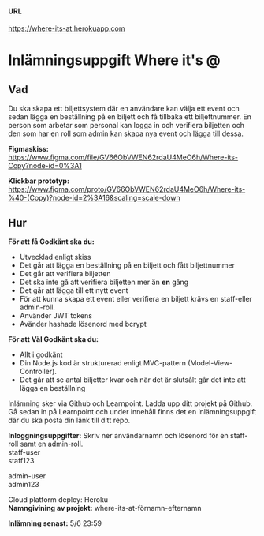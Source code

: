 #### URL
https://where-its-at.herokuapp.com

# Inlämningsuppgift Where it's @

## Vad

Du ska skapa ett biljettsystem där en användare kan välja ett event och sedan lägga en beställning på en biljett och få tillbaka
ett biljettnummer. En person som arbetar som personal kan logga in och verifiera biljetten och den som har en roll som admin kan skapa nya event och lägga till dessa.

**Figmaskiss:** https://www.figma.com/file/GV66ObVWEN62rdaU4MeO6h/Where-its-Copy?node-id=0%3A1

**Klickbar prototyp:** https://www.figma.com/proto/GV66ObVWEN62rdaU4MeO6h/Where-its-%40-(Copy)?node-id=2%3A16&scaling=scale-down

## Hur

**För att få Godkänt ska du:**
* Utvecklad enligt skiss
* Det går att lägga en beställning på en biljett och fått biljettnummer
* Det går att verifiera biljetten
* Det ska inte gå att verifiera biljetten mer än **en** gång
* Det går att lägga till ett nytt event
* För att kunna skapa ett event eller verifiera en biljett krävs en staff-eller admin-roll.
* Använder JWT tokens
* Avänder hashade lösenord med bcrypt

**För att Väl Godkänt ska du:**
* Allt i godkänt
* Din Node.js kod är strukturerad enligt MVC-pattern (Model-View-Controller).
* Det går att se antal biljetter kvar och när det är slutsålt går det inte att lägga en beställning

Inlämning sker via Github och Learnpoint. Ladda upp ditt projekt på Github. Gå sedan in på Learnpoint och under innehåll finns det en inlämningsuppgift där du ska posta din länk till ditt repo.

**Inloggningsuppgifter:** Skriv ner användarnamn och lösenord för en staff-roll samt en admin-roll.<br>
staff-user<br>
staff123<br>

admin-user<br>
admin123<br>

Cloud platform deploy: Heroku<br>
**Namngivining av projekt:** where-its-at-förnamn-efternamn<br>

**Inlämning senast:** 5/6 23:59
